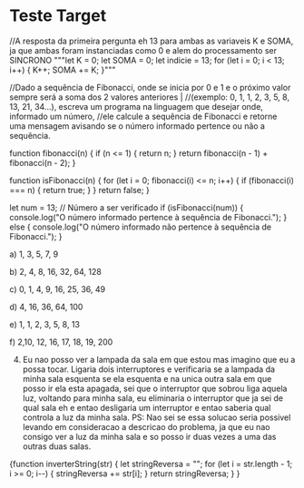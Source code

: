 # Teste Target 

//A resposta da primeira pergunta eh 13 para ambas as variaveis K e SOMA, ja que ambas foram instanciadas como 0 e alem do processamento ser SINCRONO
"""let K = 0;
let SOMA = 0;
let indicie = 13;
for (let i = 0; i < 13; i++) {
  K++;
  SOMA += K;
}"""


//Dado a sequência de Fibonacci, onde se inicia por 0 e 1 e o próximo valor sempre será a soma dos 2 valores anteriores |
//(exemplo: 0, 1, 1, 2, 3, 5, 8, 13, 21, 34...), escreva um programa na linguagem que desejar onde, informado um número, 
//ele calcule a sequência de Fibonacci e retorne uma mensagem avisando se o número informado pertence ou não a sequência.

function fibonacci(n) {
    if (n <= 1) {
        return n;
    }
    return fibonacci(n - 1) + fibonacci(n - 2);
}

function isFibonacci(n) {
    for (let i = 0; fibonacci(i) <= n; i++) {
        if (fibonacci(i) === n) {
            return true;
        }
    }
    return false;
}

let num = 13; // Número a ser verificado
if (isFibonacci(num)) {
    console.log("O número informado pertence à sequência de Fibonacci.");
} else {
    console.log("O número informado não pertence à sequência de Fibonacci.");
}

a) 1, 3, 5, 7, 9

b) 2, 4, 8, 16, 32, 64, 128

c) 0, 1, 4, 9, 16, 25, 36, 49

d) 4, 16, 36, 64, 100

e) 1, 1, 2, 3, 5, 8, 13

f) 2,10, 12, 16, 17, 18, 19, 200


4) Eu nao posso ver a lampada da sala em que estou mas imagino que eu a possa tocar. Ligaria dois interruptores e verificaria se a lampada da minha sala esquenta
se ela esquenta e na unica outra sala em que posso ir ela esta apagada, sei que o interruptor que sobrou liga aquela luz, 
voltando para minha sala, eu eliminaria o interruptor que ja sei
de qual sala eh e entao desligaria um interruptor e entao saberia qual controla a luz da minha sala.
PS: Nao sei se essa solucao seria possivel levando em consideracao a descricao do problema, ja que eu nao consigo ver a luz da minha sala e so posso ir duas vezes a uma das outras duas salas.

{function inverterString(str) {
    let stringReversa = "";
    for (let i = str.length - 1; i >= 0; i--) {
        stringReversa += str[i];
    }
    return stringReversa;
}
}
